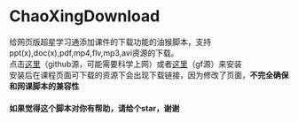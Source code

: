 # ChaoXingDownload
给网页版超星学习通添加课件的下载功能的油猴脚本，支持ppt(x),doc(x),pdf,mp4,flv,mp3,avi资源的下载。   
点击[这里](https://github.com/ColdThunder11/ChaoXingDownload/raw/master/cxdownload.user.js)（github源，可能需要科学上网）或者[这里](https://greasyfork.org/scripts/397190-%E5%AD%A6%E4%B9%A0%E9%80%9A%E8%AF%BE%E7%A8%8B%E8%B5%84%E6%BA%90%E7%9B%B4%E9%93%BE%E4%B8%8B%E8%BD%BD/code/%E5%AD%A6%E4%B9%A0%E9%80%9A%E8%AF%BE%E7%A8%8B%E8%B5%84%E6%BA%90%E7%9B%B4%E9%93%BE%E4%B8%8B%E8%BD%BD.user.js2)（gf源）来安装   
安装后在课程页面可下载的资源下会出现下载链接，因为修改了页面，**不完全确保和网课脚本的兼容性**   
#### 如果觉得这个脚本对你有帮助，请给个star，谢谢

